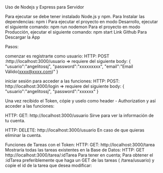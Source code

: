 
Uso de Nodejs y Express para Servidor

Para ejecutar se debe tener instalado Node.js y npm.
Para Instalar las dependencias:
npm  i
Para ejecutar el proyecto en modo Desarrollo, ejecutar el siguiente comando:
npm  run  nodemon
Para el proyecto en modo Producción, ejecutar el siguiente comando:
npm  start
Link Github Para Descargar la App


Pasos:


comenzar es registrarte como usuario:
HTTP: POST :http://localhost:3000/usuario
=> requiere del siguiente body:
			 {
				 "usuario":"angelitossj",
				 "password":"xxxxxxxxx",
				 "email":"Email Válido(xxxx@xxxx.com)"
			 }


 iniciar sesión para acceder a las funciones:
HTTP: POST: http://localhost:3000/login
=> requiere del siguiente body:
			 {
				 "usuario":"angelitossj",
				 "password":"xxxxxx"
			 }

Una vez recibido el Token, 
cópie y uselo como header - Authorization y así acceder a las funciones:

HTTP: GET: http://localhost:3000/usuario
Sirve para ver la información de tu cuenta.

HTTP: DELETE: http://localhost:3000/usuario
En caso de que quieras eliminar la cuenta.

Funciones de Tareas con el Token:
HTTP: GET: http://localhost:3000/tarea
Mostraría todas las tareas existentes en la Base de Datos:
HTTP: GET http://localhost:3000/tarea/:idTarea
Para tener en cuenta; Para obtener el :idTarea preferiblemente que haga un GET de las tareas ( /tarea/usuario) y copie el id de la tarea que desea modificar:
